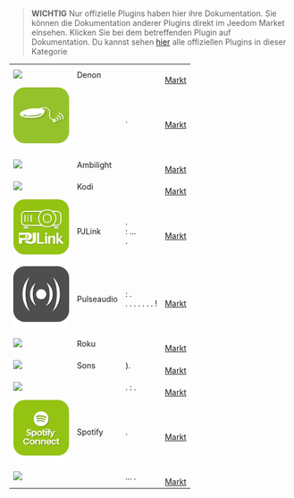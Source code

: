 
# 


>**WICHTIG**
>Nur offizielle Plugins haben hier ihre Dokumentation. Sie können die Dokumentation anderer Plugins direkt im Jeedom Market einsehen. Klicken Sie bei dem betreffenden Plugin auf Dokumentation.
>Du kannst sehen [hier](https://market.jeedom.com/index.php?v=d&p=market&type=plugin&categorie=multimedia) alle offiziellen Plugins in dieser Kategorie


| | | | |
|--- | --- | --- | ---|
|<img src="denonavr/denonavr_icon.png" class="pluginLogo" width="100" />|Denon||[](denonavr/index.md)<br/>[Markt](https://market.jeedom.com/index.php?v=d&p=market_display&id=2077)<br/>[](denonavr/changelog.md)|
|<img src="harmonyhub/harmonyhub_icon.png" class="pluginLogo" width="100" />||.|[](harmonyhub/index.md)<br/>[Markt](https://market.jeedom.com/index.php?v=d&p=market_display&id=1599)<br/>[](harmonyhub/changelog.md)|
|<img src="hyperion2/hyperion2_icon.png" class="pluginLogo" width="100" />|Ambilight||[](hyperion2/index.md)<br/>[Markt](https://market.jeedom.com/index.php?v=d&p=market_display&id=1909)<br/>[](hyperion2/changelog.md)|
|<img src="kodi/kodi_icon.png" class="pluginLogo" width="100" />|Kodi||[](kodi/index.md)[](kodi/beta/index.md)<br/>[Markt](https://market.jeedom.com/index.php?v=d&p=market_display&id=1398)<br/>[](kodi/changelog.md)[](kodi/beta/changelog.md)|
|<img src="pjlink/pjlink_icon.png" class="pluginLogo" width="100" />|PJLink|.<br>  : ...<br> .|[](pjlink/index.md)<br/>[Markt](https://market.jeedom.com/index.php?v=d&p=market_display&id=4034)<br/>[](pjlink/changelog.md)|
|<img src="pulseaudio/pulseaudio_icon.png" class="pluginLogo" width="100" />|Pulseaudio| : .<br/>. . . . . . .  !|[](pulseaudio/index.md)<br/>[Markt](https://market.jeedom.com/index.php?v=d&p=market_display&id=2704)<br/>[](pulseaudio/changelog.md)|
|<img src="roku/roku_icon.png" class="pluginLogo" width="100" />|Roku||[](roku/index.md)<br/>[Markt](https://market.jeedom.com/index.php?v=d&p=market_display&id=2301)<br/>[](roku/changelog.md)|
|<img src="songs/songs_icon.png" class="pluginLogo" width="100" />|Sons|).|[](songs/index.md)<br/>[Markt](https://market.jeedom.com/index.php?v=d&p=market_display&id=3794)<br/>[](songs/changelog.md)|
|<img src="sonos3/sonos3_icon.png" class="pluginLogo" width="100" />||.  : .|[](sonos3/index.md)[](sonos3/beta/index.md)<br/>[Markt](https://market.jeedom.com/index.php?v=d&p=market_display&id=1502)<br/>[](sonos3/changelog.md)[](sonos3/beta/changelog.md)|
|<img src="spotifyconnect/spotifyconnect_icon.png" class="pluginLogo" width="100" />|Spotify|.|[](spotifyconnect/index.md)[](spotifyconnect/beta/index.md)<br/>[Markt](https://market.jeedom.com/index.php?v=d&p=market_display&id=4152)<br/>[](spotifyconnect/changelog.md)[](spotifyconnect/beta/changelog.md)|
|<img src="squeezeboxcontrol/squeezeboxcontrol_icon.png" class="pluginLogo" width="100" />||... .|[](squeezeboxcontrol/index.md)<br/>[Markt](https://market.jeedom.com/index.php?v=d&p=market_display&id=1710)<br/>[](squeezeboxcontrol/changelog.md)|
